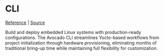 # CLI

[Reference](/avocado-cli) | [Source](https://github.com/avocado-linux/avocado-cli)

Build and deploy embedded Linux systems with production-ready configurations. The Avocado CLI streamlines Yocto-based workflows from project initialization through hardware provisioning, eliminating months of traditional bring-up time while maintaining full flexibility for customization.